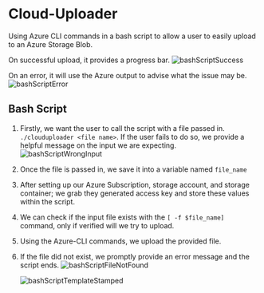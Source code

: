 # Cloud-Uploader

Using Azure CLI commands in a bash script to allow a user to easily upload to an Azure Storage Blob.<br>

On successful upload, it provides a progress bar.
![bashScriptSuccess](https://github.com/gabriel-r100/Cloud-Uploader/assets/55646808/7d3bade0-28f6-4562-b616-7afe3cbf4d35)

On an error, it will use the Azure output to advise what the issue may be.
![bashScriptError](https://github.com/gabriel-r100/Cloud-Uploader/assets/55646808/56284ac3-a29f-42b4-8c0a-04a5f9dddf72)

## Bash Script

1. Firstly, we want the user to call the script with a file passed in. `./clouduploader <file name>`. If the user fails to do so, we provide a helpful message on the input we are expecting.<br>
![bashScriptWrongInput](https://github.com/gabriel-r100/Cloud-Uploader/assets/55646808/8bf01f7b-5dda-4aae-a82c-7390e4c3e5f8)


2. Once the file is passed in, we save it into a variable named `file_name`
3. After setting up our Azure Subscription, storage account, and storage container; we grab they generated access key and store these values within the script.
4. We can check if the input file exists with the `[ -f $file_name]` command, only if verified will we try to upload.
5. Using the Azure-CLI commands, we upload the provided file.
6. If the file did not exist, we promptly provide an error message and the script ends.
![bashScriptFileNotFound](https://github.com/gabriel-r100/Cloud-Uploader/assets/55646808/23ea92f3-5ee5-4ff0-b46a-fac129cacd92)


    ![bashScriptTemplateStamped](https://github.com/gabriel-r100/Cloud-Uploader/assets/55646808/64f0bd35-3ed2-438f-a5a4-cbedfd673173)
